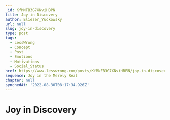 ```yaml
---
_id: KfMNFB3G7XNviHBPN
title: Joy in Discovery
author: Eliezer_Yudkowsky
url: null
slug: joy-in-discovery
type: post
tags:
  - LessWrong
  - Concept
  - Post
  - Emotions
  - Motivations
  - Social_Status
href: https://www.lesswrong.com/posts/KfMNFB3G7XNviHBPN/joy-in-discovery
sequence: Joy in the Merely Real
chapter: null
synchedAt: '2022-08-30T08:17:34.926Z'
---
```

# Joy in Discovery

